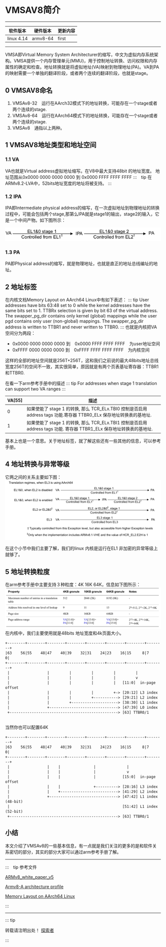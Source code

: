 
# VMSAV8简介

---

| 软件版本  | 硬件版本 | 更新内容 |
|---------|--------|----------|
|linux 4.14| armv8-64   |   first     |

---
VMSA即Virtual Memory System Architecturer的缩写，中文为虚拟内存系统架构。VMSA提供一个内存管理单元(MMU)，用于控制地址转换、访问权限和内存属性的确定和检查。地址转换就是将虚拟地址(VA)映射到物理地址(PA)。VA到PA的映射需要一个单独的翻译阶段，或者两个连续的翻译阶段，也就是stage。

## 0 VMSAV8命名
1. VMSAv8-32　运行在AArch32模式下的地址转换，可能存在一个stage或者两个连续的stage.
2. VMSAv8-64　运行在AArch64模式下的地址转换，可能存在一个stage或者两个连续的stage.
3. VMSAv8　通指以上两种。

## 1 VMSAV8地址类型和地址空间

### 1.1 VA
VA也就是Virtual address虚拟地址缩写。在V8中最大支持48bit 的地址宽度。
地址范围从0x0000 0000 0000 0000 到 0x0000 FFFF FFFF FFFF
:::　tip
在ARMv8.2-LVA中，52bits地址宽度的地址将被支持。
:::

### 1.2 IPA
IPA即Intermediate physical address的缩写，在一次虚拟地址到物理地址的转换过程中，可能会包括两个stage,那第么IPA就是stage1的输出，stage2的输入，它是一个中间产物。如下图所示：

![ipa](./ipa.png)

### 1.3 PA
PA即Physical address的缩写，就是物理地址，也就是直正的地址总线编址的地址。

## 2 地址标签
在内核文档Memory Layout on AArch64 Linux中有如下表述：
::: tip 
User addresses have bits 63:48 set to 0 while the kernel addresses have the same bits set to 1. TTBRx selection is given by bit 63 of the virtual address. The swapper_pg_dir contains only kernel (global) mappings while the user pgd contains only user (non-global) mappings. The swapper_pg_dir address is written to TTBR1 and never written to TTBR0.
:::
也就是内核把VA空间分为两段：
- 0x0000 0000 0000 0000 到　0x0000 FFFF FFFF FFFF　为user地址空间
- 0xFFFF 0000 0000 0000 到　0xFFFF FFFF FFFF FFFF　为内核空间

这样的全部的地址空间就是256T+256T，这和我们之前说的最大48bits地址总线宽度256T的空间不一致，其实很简单，原因就是有两个页表基址寄存器：TTBR1和TTBR0.

在看一下arm参考手册中的描述
::: tip
For addresses when stage 1 translation can support two VA ranges
:::

| VA[55] | 描述 |
|--------|--------|
|0|  如果使能了 stage 1 的转换, 那么 TCR_ELx.TBI0 控制是否启用 address tags 功能.寄存器 TTBR0_ELx 保存地址转换表的基地址.|
|1|如果使能了 stage 1 的转换, 那么 TCR_ELx.TBI1 控制是否启用 address tags 功能. 寄存器 TTBR1_ELx 保存地址转换表的基地址.|

基本上也是一个意思。关于地址标签，就了解这些还有一些其他的信息，可以参考手册。
## 4 地址转换与异常等级
它两之间的关系主要如下图：
![el](./el.png)

在这个小节中我们主要了解，我们的linux 内核是运行在EL1 非加密的异常等级上就够了。

## 5 地址转换粒度
在arm参考手册中主要支持３种粒度：4K 16K 64K，信息如下图所示：
![granule](./granule.png)
在内核中，我们主要使用就是48bits 地址宽度和4k页面大小。
```
+--------+--------+--------+--------+--------+--------+--------+--------+
|63    56|55    48|47    40|39    32|31    24|23    16|15     8|7      0|
+--------+--------+--------+--------+--------+--------+--------+--------+
 |                 |         |         |         |         |
 |                 |         |         |         |         v
 |                 |         |         |         |   [11:0]  in-page offset
 |                 |         |         |         +-> [20:12] L3 index
 |                 |         |         +-----------> [29:21] L2 index
 |                 |         +---------------------> [38:30] L1 index
 |                 +-------------------------------> [47:39] L0 index
 +-------------------------------------------------> [63] TTBR0/1
 
```

当然你也可以配置64K
```
+--------+--------+--------+--------+--------+--------+--------+--------+
|63    56|55    48|47    40|39    32|31    24|23    16|15     8|7      0|
+--------+--------+--------+--------+--------+--------+--------+--------+
 |                 |    |               |              |
 |                 |    |               |              v
 |                 |    |               |            [15:0]  in-page offset
 |                 |    |               +----------> [28:16] L3 index
 |                 |    +--------------------------> [41:29] L2 index
 |                 +-------------------------------> [47:42] L1 index (48-bit)
 |                                                   [51:42] L1 index (52-bit)
 +-------------------------------------------------> [63] TTBR0/1
```


## 小结
本文介绍了VMSAv8的一些基本信息，有一点就是我们关注的更多的是和软件关系密切的部分，其实的部分大家可以通过arm参考手册了解。

---

:::　tip 参考文件  

[ARMv8_white_paper_v5](https://www.arm.com/zh/files/downloads/ARMv8_white_paper_v5.pdf)

[Armv8-A architecture profile ](https://silver.arm.com/download/ARM_and_AMBA_Architecture/AR150-DA-70000-r0p0-07eac0/DDI0487E_a_armv8_arm.pdf)

[Memory Layout on AArch64 Linux](https://www.kernel.org/doc/html/latest/arm64/memory.html)

:::

---
::: tip  

转载请注明出处！ [探索者](http://www.cxy.wiki)

:::



